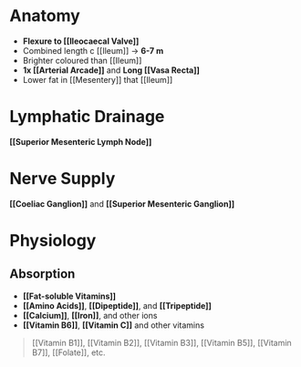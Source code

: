 # Anatomy
- **Flexure to [[Ileocaecal Valve]]**
- Combined length c [[Ileum]] -> **6-7 m**
- Brighter coloured than [[Ileum]]
- **1x [[Arterial Arcade]]** and **Long [[Vasa Recta]]**
- Lower fat in [[Mesentery]] that [[Ileum]]

# Lymphatic Drainage
**[[Superior Mesenteric Lymph Node]]**

# Nerve Supply
**[[Coeliac Ganglion]]** and **[[Superior Mesenteric Ganglion]]**

# Physiology
## Absorption
- **[[Fat-soluble Vitamins]]**
- **[[Amino Acids]]**, **[[Dipeptide]]**, and **[[Tripeptide]]**
- **[[Calcium]]**, **[[Iron]]**, and other ions 
- **[[Vitamin B6]]**, **[[Vitamin C]]** and other vitamins
> [[Vitamin B1]], [[Vitamin B2]], [[Vitamin B3]], [[Vitamin B5]], [[Vitamin B7]], [[Folate]], etc.

